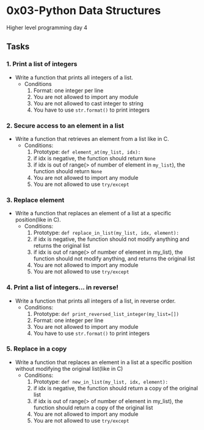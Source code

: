 # 0x03-Python Data Structures
Higher level programming day 4

## Tasks
### 1. Print a list of integers
- Write a function that prints all integers of a list.
  - Conditions
    1. Format: one integer per line
    2. You are not allowed to import any module
    3. You are not allowed to cast integer to string
    4. You have to use `str.format()` to print integers

### 2. Secure access to an element in a list
- Write a function that retrieves an element from a list like in C.
  - Conditions:
    1. Prototype: `def element_at(my_list, idx):`
    2. if idx is negative, the function should return `None`
    3. if idx is out of range(> of number of element in `my_list`), the function should return `None`
    4. You are not allowed to import any module
    5. You are not allowed to use `try/except`

### 3. Replace element
- Write a function that replaces an element of a list at a specific position(like in C).
  - Conditions:
    1. Prototype: `def replace_in_list(my_list, idx, element):`
    2. if idx is negative, the function should not modify anything and returns the original list
    3. if idx is out of range(> of number of element in my_list), the function should not modify anything, and returns the original list
    4. You are not allowed to import any module
    5. You are not allowed to use `try/except`

### 4. Print a list of integers... in reverse!
- Write a function that prints all integers of a list, in reverse order.
  - Conditions:
    1. Prototype: `def print_reversed_list_integer(my_list=[])`
    2. Format: one integer per line
    3. You are not allowed to import any module
    4. You have to use `str.format()` to print integers

### 5. Replace in a copy
- Write a function that replaces an element in a list at a specific position without modifying the original list(like in C)
  - Conditions:
    1. Prototype: `def new_in_list(my_list, idx, element):`
    2. if idx is negative, the function should return a copy of the original list
    3. if idx is out of range(> of number of element in my_list), the function should return a copy of the original list
    4. You are not allowed to import any module
    5. You are not allowed to use `try/except`
